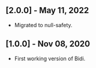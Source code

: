 ## [2.0.0] - May 11, 2022

* Migrated to null-safety.

## [1.0.0] - Nov 08, 2020

* First working version of Bidi.

